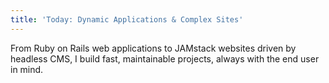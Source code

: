 ```yaml
---
title: 'Today: Dynamic Applications & Complex Sites'
---
```

From Ruby on Rails web applications to JAMstack websites driven by headless CMS, I build fast, maintainable projects, always with the end user in mind.
